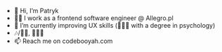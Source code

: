 - 👋 Hi, I’m Patryk
- 👷🏼 I work as a frontend software engineer @ Allegro.pl
- 🌱 I’m currently improving UX skills (🧑🏼‍🎓 with a degree in psychology)
- 🎶/🤘🏼, 🚴🏼‍♂️
- 📫 Reach me on codebooyah.com
